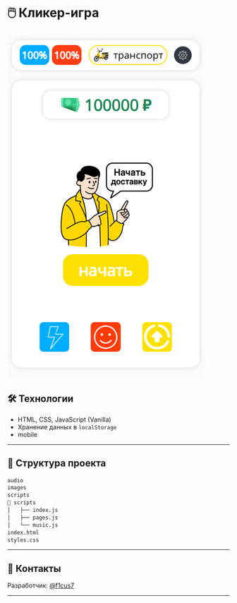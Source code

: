 # 🖱️ Кликер-игра
![Main](png.png)

## 🛠️ Технологии

- HTML, CSS, JavaScript (Vanilla) 
- Хранение данных в `localStorage`
- mobile

---

## 📁 Структура проекта

```bash
audio         
images      
scripts        
📁 scripts 
│   ├── index.js
│   ├── pages.js
│   └── music.js 
index.html
styles.css
```

---

## 🤝 Контакты

Разработчик: [@f1cus7](https://github.com/f1cus7)  

---
